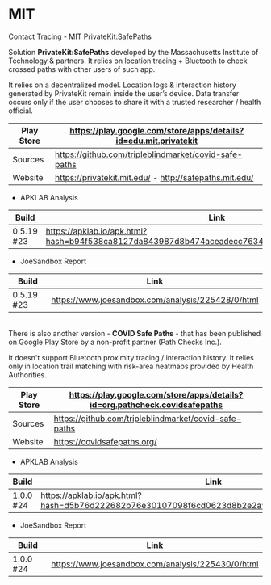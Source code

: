 # MIT
Contact Tracing - MIT PrivateKit:SafePaths

Solution **PrivateKit:SafePaths** developed by the Massachusetts Institute of Technology & partners. It relies on location tracing + Bluetooth to check crossed paths with other users of such app. 

It relies on a decentralized model. Location logs & interaction history generated by PrivateKit remain inside the user’s device. Data transfer occurs only if the user chooses to share it with a trusted researcher / health official.

Play Store | https://play.google.com/store/apps/details?id=edu.mit.privatekit
-----------|-----------------------------------------------------------------
Sources | https://github.com/tripleblindmarket/covid-safe-paths
Website | https://privatekit.mit.edu/ - http://safepaths.mit.edu/

- APKLAB Analysis

Build | Link
------|-----
0.5.19 #23 | https://apklab.io/apk.html?hash=b94f538ca8127da843987d8b474aceadecc7634706643bdd058b6b6ee87afc00

- JoeSandbox Report

Build | Link
------|-----
0.5.19 #23 | https://www.joesandbox.com/analysis/225428/0/html

\
There is also another version - **COVID Safe Paths** - that has been published on Google Play Store by a non-profit partner (Path Checks Inc.). 

It doesn't support Bluetooth proximity tracing / interaction history. It relies only in location trail matching with risk-area heatmaps provided by Health Authorities.

Play Store | https://play.google.com/store/apps/details?id=org.pathcheck.covidsafepaths
-----------|---------------------------------------------------------------------------
Sources | https://github.com/tripleblindmarket/covid-safe-paths
Website | https://covidsafepaths.org/

- APKLAB Analysis

Build | Link
------|-----
1.0.0 #24 | https://apklab.io/apk.html?hash=d5b76d222682b76e30107098f6cd0623d8b2e2a59858849dc89fdf1315946119

- JoeSandbox Report

Build | Link
------|-----
1.0.0 #24 | https://www.joesandbox.com/analysis/225430/0/html
